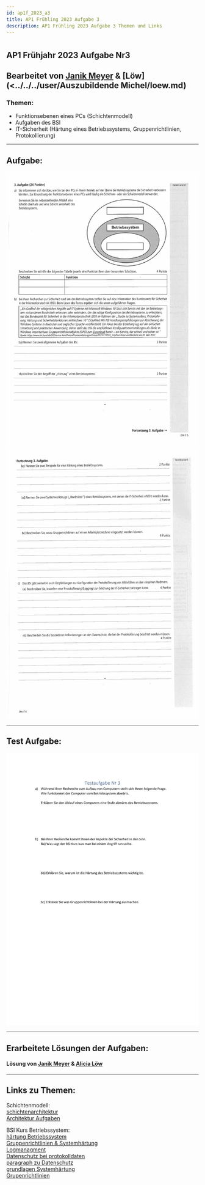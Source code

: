 ```yaml
---
id: ap1f_2023_a3
title: AP1 Frühling 2023 Aufgabe 3
description: AP1 Frühling 2023 Aufgabe 3 Themen und Links
---
```

#
## AP1 Frühjahr 2023 Aufgabe Nr3

## Bearbeitet von [Janik Meyer](../ap1f_2023/solution/ap1f_2023_a3_solution.md) & [Löw](<../../../user/Auszubildende Michel/loew.md)

### Themen:

* Funktionsebenen eines PCs (Schichtenmodell)
* Aufgaben des BSI
* IT-Sicherheit (Härtung eines Betriebssystems, Gruppenrichtlinien, Protokollierung)

----

## Aufgabe:

![AP1 Frühjahr 2023 Aufgabe 3 Teil 2](/img/AP1/2023/ap1f_2023/AP1_2023_Fruehjahr_Aufgabe3_1.jpg)  
![AP1 Frühjahr 2023 Aufgabe 3 Teil 2](/img/AP1/2023/ap1f_2023/AP1_2023_Fruehjahr_Aufgabe3_2.jpg)  

----

## Test Aufgabe:

![Selbsterstellte Aufgabe](/img/AP1/2023/ap1f_2023/Fruehjahr_2023_Aufgabe3_Holldack.jpg)  

----

## Erarbeitete Lösungen der Aufgaben:

#### Lösung von [Janik Meyer](../ap1f_2023/solution/ap1f_2023_a3_solution.md) & [Alicia Löw](../ap1f_2023/solution/ap1f_2023_a3_solution_loew.md)

----

## Links zu Themen:

Schichtenmodell:  
[schichtenarchitektur](https://de.wikipedia.org/wiki/Schichtenarchitektur)  
[Architektur Aufgaben](https://www.elektronik-kompendium.de/sites/com/1309111.htm)  

BSI Kurs Betriebssystem:  
[härtung Betriebssystem](https://de.wikipedia.org/wiki/H%C3%A4rten_(Computer))  
[Gruppenrichtlinien & Systemhärtung](https://www.fb-pro.com/gruppenrichtlinien-vs-systemhaertung/)  
[Logmanagment](https://entwickler.de/security/zentralisiertes-logmanagement)  
[Datenschutz bei protokolldaten](https://www.datenschutzexperte.de/blog/protokolldaten-datenschutz)  
[paragraph zu Datenschutz](https://dsgvo-gesetz.de/bdsg/76-bdsg/)  
[grundlagen Systemhärtung](https://www.fb-pro.com/was-ist-systemhaertung-welche-massnahmen-gibt-es/#Haertung_von_Systemen_Wichtige_grundlegende_Massnahmen)  
[Grupenrichtlinien](https://docs.software-univention.de/ucsschool-manual/5.0/de/exam-mode/examples-gpos.html)  
